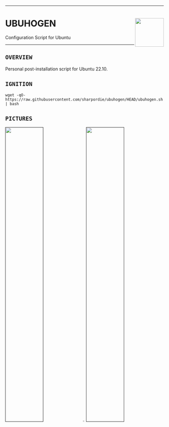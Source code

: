 <hr><div>
<a href="../.."><img align="right" height="91" src="https://user-images.githubusercontent.com/72373746/205007538-288ee5cb-16e8-413c-b557-8433dfaba34d.png"></a>
<h1>UBUHOGEN</h1>
<p>Configuration Script for Ubuntu</p>
</div><hr>

<h2><code><samp>OVERVIEW</samp></code></h2>

Personal post-installation script for Ubuntu 22.10.

<h2><code><samp>IGNITION</samp></code></h2>

```shell
wget -qO- https://raw.githubusercontent.com/sharpordie/ubuhogen/HEAD/ubuhogen.sh | bash
```

<h2><code><samp>PICTURES</samp></code></h2>

<a href=""><img src="https://fakeimg.pl/852x480/273445/fff/?text=‏‏‎ ‎" width="49%"/></a><a><img src="https://upload.wikimedia.org/wikipedia/commons/c/ca/1x1.png" width="2%"/></a><a href=""><img src="https://fakeimg.pl/852x480/273445/fff/?text=‏‏‎ ‎" width="49%"/></a>
